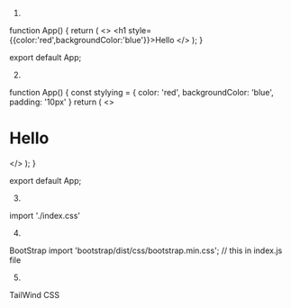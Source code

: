 
1)

function App() {
  return (
    <>
     <h1 style={{color:'red',backgroundColor:'blue'}}>Hello</h1>
    </>
  );
}

export default App;

2)

function App() {
  const stylying = {
    color: 'red',
    backgroundColor: 'blue',
    padding: '10px'
  }
  return (
    <>
     <h1 style={stylying}>Hello</h1>
    </>
  );
}

export default App;

3)

import './index.css'

4)
BootStrap
import 'bootstrap/dist/css/bootstrap.min.css'; // this in index.js file 

5)
TailWind CSS
